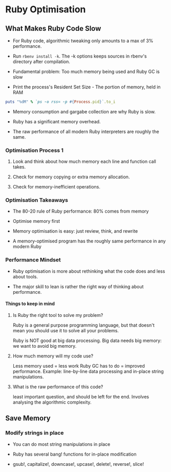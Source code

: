 # Ruby Optimisation

## What Makes Ruby Code Slow

* For Ruby code, algorithmic tweaking only amounts to a max of 3% performance.

* Run `rbenv install -k`.
The -k options keeps sources in rbenv's directory after compilation.

* Fundamental problem: Too much memory being used and Ruby GC is slow

* Print the process's Resident Set Size - The portion of memory, held in RAM

```ruby
puts "%dM" % `ps -o rss= -p #{Process.pid}`.to_i
```

* Memory consumption and gargabe collection are why Ruby is slow.

* Ruby has a significant memory overhead.

* The raw performance of all modern Ruby interpreters are roughly the same.

### Optimisation Process 1

1. Look and think about how much memory each line and function call takes.

2. Check for memory copying or extra memory allocation.

3. Check for memory-inefficient operations.

### Optimisation Takeaways

* The 80-20 rule of Ruby performance: 80% comes from memory

* Optimise memory first

* Memory optimisation is easy: just review, think, and rewrite

* A memory-optimised program has the roughly same performance in any modern Ruby

### Performance Mindset

* Ruby optimisation is more about rethinking what the code does and less about tools.

* The major skill to lean is rather the right way of thinking about performance.

#### Things to keep in mind

1. Is Ruby the right tool to solve my problem?

    Ruby is a general purpose programming language,
    but that doesn't mean you should use it to solve all your problems.

    Ruby is NOT good at big data processing.
    Big data needs big memory: we want to avoid big memory.

2. How much memory will my code use?

    Less memory used = less work Ruby GC has to do = improved performance.
    Example: line-by-line data processing and in-place string manipulations.

3. What is the raw performance of this code?

    least important question, and should be left for the end.
    Involves analysing the algorithmic complexity.

## Save Memory

### Modify strings in place

* You can do most string manipulations in place

* Ruby has several bang! functions for in-place modification

* gsub!, capitalize!, downcase!, upcase!, delete!, reverse!, slice!
